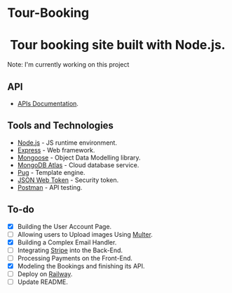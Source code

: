 # Tour-Booking

 <h1 align=center>Tour booking site built with Node.js.</h1>
 <p>Note: I'm currently working on this project</p>

## API
- [APIs Documentation](https://documenter.getpostman.com/view/26137203/2s93m32Nge).

## Tools and Technologies

- [Node.js](https://nodejs.org/en/) - JS runtime environment.
- [Express](http://expressjs.com/) - Web framework.
- [Mongoose](https://mongoosejs.com/) - Object Data Modelling library.
- [MongoDB Atlas](https://www.mongodb.com/cloud/atlas) - Cloud database service.
- [Pug](https://pugjs.org/api/getting-started.html) - Template engine.
- [JSON Web Token](https://jwt.io/) - Security token.
- [Postman](https://www.getpostman.com/) - API testing.

## To-do

- [X] Building the User Account Page.
- [ ] Allowing users to Upload images Using [Multer](https://github.com/expressjs/multer).
- [X] Building a Complex Email Handler.
- [ ] Integrating [Stripe](https://stripe.com/) into the Back-End.
- [ ] Processing Payments on the Front-End.
- [X] Modeling the Bookings and finishing its API.
- [ ] Deploy on [Railway](https://railway.app/).
- [ ] Update README.